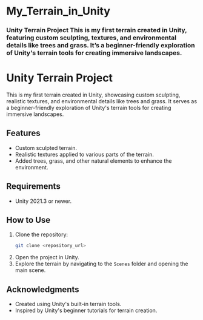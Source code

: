 # My_Terrain_in_Unity
### Unity Terrain Project   This is my first terrain created in Unity, featuring custom sculpting, textures, and environmental details like trees and grass. It’s a beginner-friendly exploration of Unity's terrain tools for creating immersive landscapes.

# Unity Terrain Project

This is my first terrain created in Unity, showcasing custom sculpting, realistic textures, and environmental details like trees and grass. It serves as a beginner-friendly exploration of Unity's terrain tools for creating immersive landscapes.

## Features
- Custom sculpted terrain.
- Realistic textures applied to various parts of the terrain.
- Added trees, grass, and other natural elements to enhance the environment.

## Requirements
- Unity 2021.3 or newer.

## How to Use
1. Clone the repository:
   ```bash
   git clone <repository_url>
   ```
2. Open the project in Unity.
3. Explore the terrain by navigating to the `Scenes` folder and opening the main scene.

## Acknowledgments
- Created using Unity's built-in terrain tools.
- Inspired by Unity's beginner tutorials for terrain creation.

